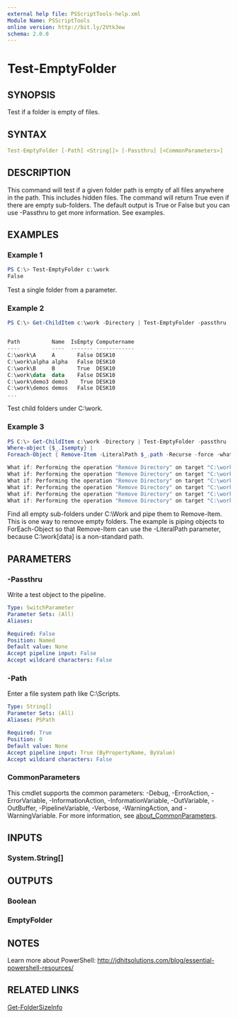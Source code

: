 ```yaml
---
external help file: PSScriptTools-help.xml
Module Name: PSScriptTools
online version: http://bit.ly/2Vtk3ew
schema: 2.0.0
---
```


# Test-EmptyFolder

## SYNOPSIS

Test if a folder is empty of files.

## SYNTAX

```yaml
Test-EmptyFolder [-Path] <String[]> [-Passthru] [<CommonParameters>]
```

## DESCRIPTION

This command will test if a given folder path is empty of all files anywhere in the path. This includes hidden files. The command will return True even if there are empty sub-folders. The default output is True or False but you can use -Passthru to get more information.
See examples.

## EXAMPLES

### Example 1

```powershell
PS C:\> Test-EmptyFolder c:\work
False
```

Test a single folder from a parameter.

### Example 2

```powershell
PS C:\> Get-ChildItem c:\work -Directory | Test-EmptyFolder -passthru


Path          Name  IsEmpty Computername
----          ----  ------- ------------
C:\work\A     A       False DESK10
C:\work\alpha alpha   False DESK10
C:\work\B     B       True  DESK10
C:\work\data  data    False DESK10
C:\work\demo3 demo3    True DESK10
C:\work\demos demos   False DESK10
...
```

Test child folders under C:\work.

### Example 3

```powershell
PS C:\> Get-ChildItem c:\work -Directory | Test-EmptyFolder -passthru |
Where-object {$_.Isempty} |
Foreach-Object { Remove-Item -LiteralPath $_.path -Recurse -force -whatif}

What if: Performing the operation "Remove Directory" on target "C:\work\demo3".
What if: Performing the operation "Remove Directory" on target "C:\work\installers".
What if: Performing the operation "Remove Directory" on target "C:\work\new".
What if: Performing the operation "Remove Directory" on target "C:\work\sqlback".
What if: Performing the operation "Remove Directory" on target "C:\work\todd".
What if: Performing the operation "Remove Directory" on target "C:\work\[data]".
```

Find all empty sub-folders under C:\Work and pipe them to Remove-Item. This is one way to remove empty folders. The example is piping objects to ForEach-Object so that Remove-Item can use the -LiteralPath parameter, because C:\work\[data] is a non-standard path.

## PARAMETERS

### -Passthru

Write a test object to the pipeline.

```yaml
Type: SwitchParameter
Parameter Sets: (All)
Aliases:

Required: False
Position: Named
Default value: None
Accept pipeline input: False
Accept wildcard characters: False
```

### -Path

Enter a file system path like C:\Scripts.

```yaml
Type: String[]
Parameter Sets: (All)
Aliases: PSPath

Required: True
Position: 0
Default value: None
Accept pipeline input: True (ByPropertyName, ByValue)
Accept wildcard characters: False
```

### CommonParameters

This cmdlet supports the common parameters: -Debug, -ErrorAction, -ErrorVariable, -InformationAction, -InformationVariable, -OutVariable, -OutBuffer, -PipelineVariable, -Verbose, -WarningAction, and -WarningVariable. For more information, see [about_CommonParameters](http://go.microsoft.com/fwlink/?LinkID=113216).

## INPUTS

### System.String[]

## OUTPUTS

### Boolean

### EmptyFolder

## NOTES

Learn more about PowerShell: http://jdhitsolutions.com/blog/essential-powershell-resources/

## RELATED LINKS

[Get-FolderSizeInfo](Get-FolderSizeInfo.md)
